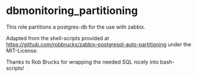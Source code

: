 dbmonitoring_partitioning
=========================

This role partitions a postgres-db for the use with zabbix.

Adapted from the shell-scripts provided at <https://github.com/robbrucks/zabbix-postgresql-auto-partitioning>
under the MIT-License.

Thanks to Rob Brucks for wrapping the needed SQL nicely into bash-scripts!
